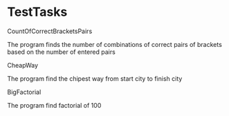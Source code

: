 # TestTasks

CountOfCorrectBracketsPairs

The program finds the number of combinations of correct pairs of brackets based on the number of entered pairs

CheapWay

The program find the chipest way from start city to finish city 

BigFactorial

The program find factorial of 100
